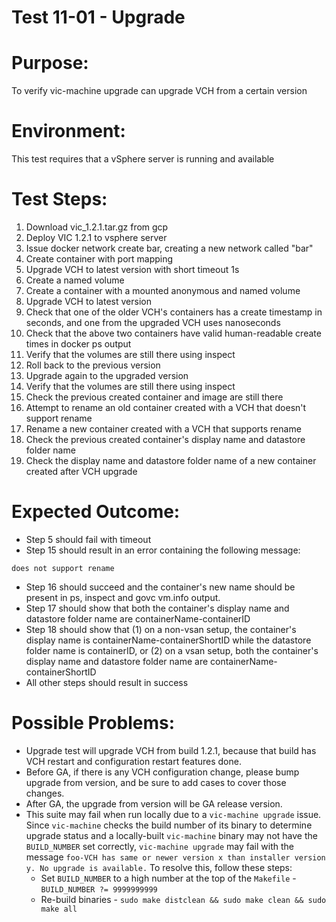 Test 11-01 - Upgrade
=======

# Purpose:
To verify vic-machine upgrade can upgrade VCH from a certain version

# Environment:
This test requires that a vSphere server is running and available

# Test Steps:
1. Download vic_1.2.1.tar.gz from gcp
2. Deploy VIC 1.2.1 to vsphere server
3. Issue docker network create bar, creating a new network called "bar"
4. Create container with port mapping
5. Upgrade VCH to latest version with short timeout 1s
6. Create a named volume
7. Create a container with a mounted anonymous and named volume
8. Upgrade VCH to latest version
9. Check that one of the older VCH's containers has a create timestamp in seconds, and one from the upgraded VCH uses nanoseconds
10. Check that the above two containers have valid human-readable create times in docker ps output
11. Verify that the volumes are still there using inspect
12. Roll back to the previous version
13. Upgrade again to the upgraded version
14. Verify that the volumes are still there using inspect
15. Check the previous created container and image are still there
15. Attempt to rename an old container created with a VCH that doesn't support rename
16. Rename a new container created with a VCH that supports rename
17. Check the previous created container's display name and datastore folder name
18. Check the display name and datastore folder name of a new container created after VCH upgrade

# Expected Outcome:
* Step 5 should fail with timeout
* Step 15 should result in an error containing the following message:
```
does not support rename
```
* Step 16 should succeed and the container's new name should be present in ps, inspect and govc vm.info output.
* Step 17 should show that both the container's display name and datastore folder name are containerName-containerID
* Step 18 should show that (1) on a non-vsan setup, the container's display name is containerName-containerShortID while the datastore folder name is containerID, or (2) on a vsan setup, both the container's display name and datastore folder name are containerName-containerShortID
* All other steps should result in success

# Possible Problems:
* Upgrade test will upgrade VCH from build 1.2.1, because that build has VCH restart and configuration restart features done.
* Before GA, if there is any VCH configuration change, please bump upgrade from version, and be sure to add cases to cover those changes.
* After GA, the upgrade from version will be GA release version.
* This suite may fail when run locally due to a `vic-machine upgrade` issue. Since `vic-machine` checks the build number of its binary to determine upgrade status and a locally-built `vic-machine` binary may not have the `BUILD_NUMBER` set correctly, `vic-machine upgrade` may fail with the message `foo-VCH has same or newer version x than installer version y. No upgrade is available.` To resolve this, follow these steps:
  * Set `BUILD_NUMBER` to a high number at the top of the `Makefile` - `BUILD_NUMBER ?= 9999999999`
  * Re-build binaries - `sudo make distclean && sudo make clean && sudo make all`
